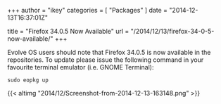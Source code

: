 +++
author = "ikey"
categories = [
"Packages"
]
date =  "2014-12-13T16:37:01Z"

title = "Firefox 34.0.5 Now Available"
url = "/2014/12/13/firefox-34-0-5-now-available/"
+++

Evolve OS users should note that Firefox 34.0.5 is now available in the repositories. To update please issue the following command in your favourite terminal 
emulator (i.e. GNOME Terminal):

```
sudo eopkg up
```

{{< altimg "2014/12/Screenshot-from-2014-12-13-163148.png" >}}